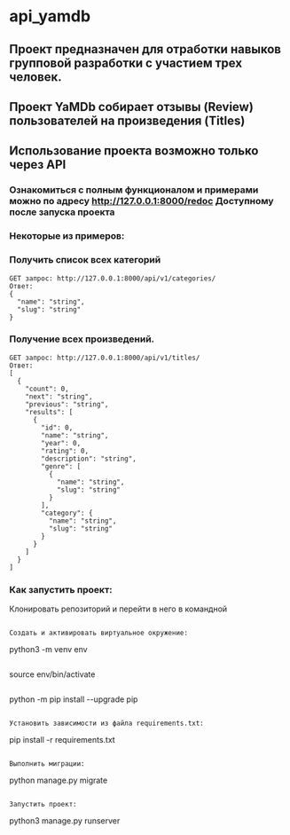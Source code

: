 # api_yamdb
## Проект предназначен для отработки навыков групповой разработки с участием трех человек.
## Проект YaMDb собирает отзывы (Review) пользователей на произведения (Titles)
## Использование проекта возможно только через API 

### Ознакомиться с полным функционалом и примерами можно по адресу http://127.0.0.1:8000/redoc Доступному после запуска проекта 
### Некоторые из примеров: 

### Получить список всех категорий
```
GET запрос: http://127.0.0.1:8000/api/v1/categories/
Ответ:
{
  "name": "string",
  "slug": "string"
}
```
### Получение всех произведений.
```
GET запрос: http://127.0.0.1:8000/api/v1/titles/
Ответ:
[
  {
    "count": 0,
    "next": "string",
    "previous": "string",
    "results": [
      {
        "id": 0,
        "name": "string",
        "year": 0,
        "rating": 0,
        "description": "string",
        "genre": [
          {
            "name": "string",
            "slug": "string"
          }
        ],
        "category": {
          "name": "string",
          "slug": "string"
        }
      }
    ]
  }
]
```
### Как запустить проект:

Клонировать репозиторий и перейти в него в командной 
```

Cоздать и активировать виртуальное окружение:

```
python3 -m venv env
```

```
source env/bin/activate
```

```
python -m pip install --upgrade pip
```

Установить зависимости из файла requirements.txt:

```
pip install -r requirements.txt
```

Выполнить миграции:

```
python manage.py migrate
```

Запустить проект:

```
python3 manage.py runserver
```

